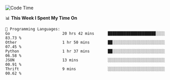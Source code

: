 <!--START_SECTION:waka-->
![Code Time](http://img.shields.io/badge/Code%20Time-753%20hrs%2018%20mins-blue)

📊 **This Week I Spent My Time On** 

```text
💬 Programming Languages: 
Go                       20 hrs 42 mins      █████████████████████░░░░   83.73 % 
Other                    1 hr 50 mins        ██░░░░░░░░░░░░░░░░░░░░░░░   07.45 % 
Python                   1 hr 37 mins        ██░░░░░░░░░░░░░░░░░░░░░░░   06.58 % 
JSON                     13 mins             ░░░░░░░░░░░░░░░░░░░░░░░░░   00.91 % 
Thrift                   9 mins              ░░░░░░░░░░░░░░░░░░░░░░░░░   00.62 % 
```


<!--END_SECTION:waka-->